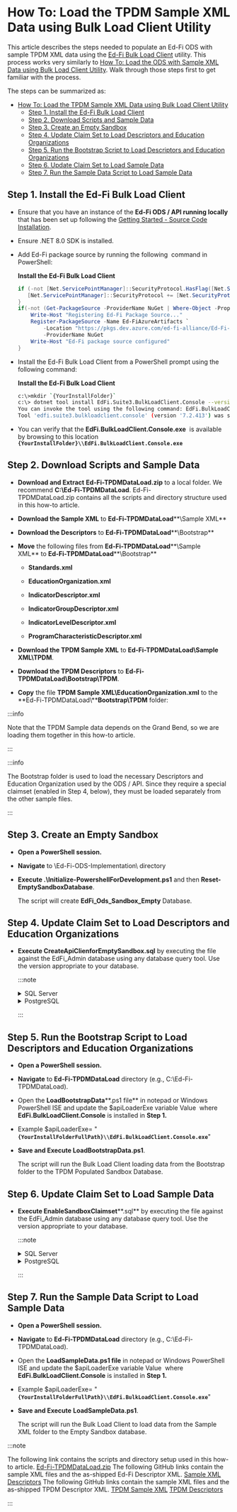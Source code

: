 # How To: Load the TPDM Sample XML Data using Bulk Load Client Utility

This article describes the steps needed to populate an Ed-Fi ODS with sample
TPDM XML data using the [Ed-Fi Bulk Load
Client](../platform-dev-guide/utilities/bulk-load-client-utility.md)
utility. This process works very similarly to [How To: Load the ODS with Sample
XML Data using Bulk Load Client
Utility](./how-to-load-the-ods-with-sample-xml-data-using-bulk-load-client-utility.md).
Walk through those steps first to get familiar with the process.

The steps can be summarized as:

* [How To: Load the TPDM Sample XML Data using Bulk Load Client Utility](#how-to-load-the-tpdm-sample-xml-data-using-bulk-load-client-utility)
  * [Step 1. Install the Ed-Fi Bulk Load Client](#step-1-install-theed-fibulk-load-client)
  * [Step 2. Download Scripts and Sample Data](#step-2-download-scripts-and-sample-data)
  * [Step 3. Create an Empty Sandbox](#step-3-create-an-empty-sandbox)
  * [Step 4. Update Claim Set to Load Descriptors and Education Organizations](#step-4-update-claim-set-to-load-descriptors-and-education-organizations)
  * [Step 5. Run the Bootstrap Script to Load Descriptors and Education Organizations](#step-5-run-the-bootstrap-script-toload-descriptors-and-education-organizations)
  * [Step 6. Update Claim Set to Load Sample Data](#step-6-update-claim-set-to-load-sample-data)
  * [Step 7. Run the Sample Data Script to Load Sample Data](#step-7-run-the-sample-data-script-toload-sample-data)

## Step 1. Install the Ed-Fi Bulk Load Client

* Ensure that you have an instance of the **Ed-Fi ODS / API running locally**
    that has been set up following the [Getting Started - Source Code
    Installation](../getting-started/source-code-installation/readme.md).
* Ensure .NET 8.0 SDK is installed.

* Add Ed-Fi package source by running the following  command in PowerShell:

    **Install the Ed-Fi Bulk Load Client**

    ```powershell
    if (-not [Net.ServicePointManager]::SecurityProtocol.HasFlag([Net.SecurityProtocolType]::Tls12)) {
       [Net.ServicePointManager]::SecurityProtocol += [Net.SecurityProtocolType]::Tls12
    }
    if(-not (Get-PackageSource -ProviderName NuGet | Where-Object -Property Name -eq "Ed-FiAzureArtifacts")){
        Write-Host "Registering Ed-Fi Package Source..."
        Register-PackageSource -Name Ed-FiAzureArtifacts `
            -Location "https://pkgs.dev.azure.com/ed-fi-alliance/Ed-Fi-Alliance-OSS/_packaging/EdFi/nuget/v3/index.json" `
            -ProviderName NuGet
        Write-Host "Ed-Fi package source configured"
    }
    ```

* Install the Ed-Fi Bulk Load Client from a PowerShell prompt using the
    following command:

    **Install the Ed-Fi Bulk Load Client**

    ```bash
    c:\>mkdir `{YourInstallFolder}`
    c:\> dotnet tool install EdFi.Suite3.BulkLoadClient.Console --version 7.2.413 --tool-path `{YourInstallFolder}`
    You can invoke the tool using the following command: EdFi.BulkLoadClient.Console
    Tool 'edfi.suite3.bulkloadclient.console' (version '7.2.413') was successfully installed.
    ```

* You can verify that the **EdFi.BulkLoadClient.Console.exe**  is available by
    browsing to this location
    **`{YourInstallFolder}\\EdFi.BulkLoadClient.Console.exe`**

## Step 2. Download Scripts and Sample Data

* **Download and Extract** **Ed-Fi-TPDMDataLoad.zip** to a local folder. We
    recommend **C:\\Ed-Fi-TPDMDataLoad**.
    Ed-Fi-TPDMDataLoad.zip contains all the scripts and directory structure used
    in this how-to article.

* **Download the Sample XML** to **Ed-Fi-TPDMDataLoad****\\Sample XML**

* **Download the Descriptors** to **Ed-Fi-TPDMDataLoad****\\Bootstrap**

* **Move** the following files from **Ed-Fi-TPDMDataLoad****\\Sample XML** to
    **Ed-Fi-TPDMDataLoad****\\Bootstrap**

  * **Standards.xml**

  * **EducationOrganization.xml**

  * **IndicatorDescriptor.xml**
  * **IndicatorGroupDescriptor.xml**
  * **IndicatorLevelDescriptor.xml**
  * **ProgramCharacteristicDescriptor.xml**
* **Download the TPDM Sample XML** to **Ed-Fi-TPDMDataLoad\\Sample
    XML\\TPDM**.

* **Download the TPDM Descriptors** to
    **Ed-Fi-TPDMDataLoad\\Bootstrap\\TPDM**.

* **Copy** the file **TPDM Sample XML\\EducationOrganization.xml** to the
    **Ed-Fi-TPDMDataLoad\\****Bootstrap\\TPDM** folder:

:::info

Note that the TPDM Sample data depends on the Grand Bend, so we are
loading them together in this how-to article.

:::

:::info

The Bootstrap folder is used to load the necessary Descriptors and Education
Organization used by the ODS / API. Since they require a special claimset
(enabled in Step 4, below), they must be loaded separately from the other sample
files.

:::

## Step 3. Create an Empty Sandbox

* **Open a PowerShell session.**
* **Navigate** to \\Ed-Fi-ODS-Implementation\\ directory
* **Execute .\\Initialize-PowershellForDevelopment.ps1** and
    then **Reset-EmptySandboxDatabase**.

    The script will create **EdFi\_Ods\_Sandbox\_Empty** Database.

## Step 4. Update Claim Set to Load Descriptors and Education Organizations

* **Execute CreateApiClienforEmptySandbox.sql** by executing the file against
    the EdFi\_Admin database using any database query tool. Use the version
    appropriate to your database.

     :::note

     <details>
     <summary>SQL Server</summary>

     **CreateApiClienforEmptySandbox.sql**

     ```sql
     DECLARE @VendorName nvarchar(150) = 'Empty Test Vendor'
     DECLARE @NamespacePrefix nvarchar (255) = 'uri://ed-fi.org'
     DECLARE @NamespacePrefixEdu nvarchar (255) = 'uri://gbisd.edu'
     DECLARE @UserFullName varchar(150) = 'Empty Test User'
     DECLARE @UserEmailAddress varchar(150) = 'emptytest@ed-fi.org'
     DECLARE @ApplicationName nvarchar(255) = 'Default Sandbox Application Empty'
     DECLARE @ClaimSetName nvarchar(255) = 'Bootstrap Descriptors and EdOrgs'
     DECLARE @ApiClientName nvarchar(50) = 'Empty Demonstration Sandbox'
     DECLARE @Key nvarchar(50) = 'empty'
     DECLARE @Secret nvarchar(100) = 'emptySecret'
     DECLARE @OdsInstanceName nvarchar(100) = 'Test ODS'
     DECLARE @OdsInstanceType nvarchar(100) = 'Test Type'
     DECLARE @OdsInstanceConnectionString nvarchar(500) = 'server=(local);trusted_connection=True;database=EdFi_Ods_Sandbox_Empty;application name=EdFi.Ods.WebApi;Encrypt=False'

     DECLARE @IsPopulatedSandbox bit = 0
     -- For Non-Sandbox deployments
     DECLARE @UseSandbox bit = 0
     -- For Sandbox
     --DECLARE @UseSandbox bit = 1

     DECLARE @VendorId int
     DECLARE @UserId int
     DECLARE @ApplicationId int
     DECLARE @ApplicationEducationOrganizationId int
     DECLARE @ApiClientId int
     DECLARE @OdsInstanceId int

     DECLARE @EducationOrganizationIds TABLE(Idx int IDENTITY(1,1), EdOrgId int)

     --Must be ed-orgs in the ODS
     INSERT INTO @EducationOrganizationIds (EdOrgId)
         SELECT 255901 UNION
         SELECT 1 UNION
         SELECT 2 UNION
         SELECT 3 UNION
         SELECT 4 UNION
         SELECT 5 UNION
         SELECT 6 UNION
         SELECT 7 UNION
         SELECT 6000203

     -- Clear @IsPopulatedSandbox if not using sandbox
     IF (@UseSandbox = 0)
         SET @IsPopulatedSandbox = 0

     -- Ensure Vendor exists
     SELECT @VendorId = VendorId FROM [dbo].[Vendors] WHERE VendorName = @VendorName

     IF(@VendorId IS NULL)
     BEGIN
         INSERT INTO [dbo].[Vendors] (VendorName)
         VALUES (@VendorName)

         SET @VendorId = SCOPE_IDENTITY()
     END

     -- Ensure correct namespace prefixes are set up
     DELETE FROM [dbo].[VendorNamespacePrefixes] WHERE Vendor_VendorId = @VendorId
     INSERT INTO [dbo].[VendorNamespacePrefixes] (Vendor_VendorId, NamespacePrefix)
     VALUES (@VendorId, @NamespacePrefix)
     INSERT INTO [dbo].[VendorNamespacePrefixes] (Vendor_VendorId, NamespacePrefix)
     VALUES (@VendorId, @NamespacePrefixEdu)
     -- Ensure User exists for test Vendor
     SELECT @UserId = UserId FROM [dbo].[Users] WHERE FullName = @UserFullName AND Vendor_VendorId = @VendorId

     IF(@UserId IS NULL)
     BEGIN
         INSERT INTO [dbo].[Users] (Email, FullName, Vendor_VendorId)
         VALUES (@UserEmailAddress, @UserFullName, @VendorId)

         SET @UserId = SCOPE_IDENTITY()
     END
     ELSE
     BEGIN
         UPDATE [dbo].[Users] SET Email = @UserEmailAddress WHERE UserId = @UserId
     END

     -- Ensure Application exists
     SELECT @ApplicationId = ApplicationId FROM [dbo].[Applications] WHERE ApplicationName = @ApplicationName AND Vendor_VendorId = @VendorId

     IF (@ApplicationId IS NULL)
     BEGIN
         INSERT INTO [dbo].[Applications] (ApplicationName, Vendor_VendorId, ClaimSetName)
         VALUES (@ApplicationName, @VendorId, @ClaimSetName)

         SET @ApplicationId = SCOPE_IDENTITY()
     END
     ELSE
     BEGIN
         UPDATE [dbo].[Applications] SET ClaimSetName = @ClaimSetName WHERE ApplicationId = @ApplicationId
     END

     -- Ensure ApiClient exists
     SELECT @ApiClientId = ApiClientId FROM [dbo].[ApiClients] WHERE Application_ApplicationId = @ApplicationId AND [Name] = @ApiClientName

     IF(@ApiClientId IS NULL)
     BEGIN
         INSERT INTO [dbo].[ApiClients] ([Key], [Secret], [Name], IsApproved, UseSandbox, SandboxType, Application_ApplicationId, User_UserId, SecretIsHashed)
         VALUES (@Key, @Secret, @ApiClientName, 1, @UseSandbox, @IsPopulatedSandbox, @ApplicationId, @UserId, 0)

         SET @ApiClientId = SCOPE_IDENTITY()
     END
     ELSE
     BEGIN
         UPDATE [dbo].[ApiClients] SET [Key] = @Key, [Secret] = @Secret, UseSandbox = @UseSandbox, SandboxType = @IsPopulatedSandbox, User_UserId = @UserId, SecretIsHashed = 0 WHERE ApiClientId = @ApiClientId
     END

     -- Ensure OdsInstance exists
     SELECT @OdsInstanceId = OdsInstanceId FROM [dbo].[OdsInstances] WHERE [Name] = @OdsInstanceName and InstanceType = @OdsInstanceType

     IF(@OdsInstanceId IS NULL)
     BEGIN
         INSERT INTO [dbo].[OdsInstances] ([Name], InstanceType, ConnectionString)
         VALUES (@OdsInstanceName, @OdsInstanceType, @OdsInstanceConnectionString)
         SET @OdsInstanceId = SCOPE_IDENTITY()
     END
     ELSE
     BEGIN
         UPDATE [dbo].[OdsInstances] SET ConnectionString = @OdsInstanceConnectionString WHERE OdsInstanceId = @OdsInstanceId
     END

     -- Ensure ApiClientOdsInstance exists
     IF NOT EXISTS (SELECT 1 FROM [dbo].[ApiClientOdsInstances] WHERE ApiClient_ApiClientId = @ApiClientId AND OdsInstance_OdsInstanceId = @OdsInstanceId)
     BEGIN
         INSERT INTO [dbo].[ApiClientOdsInstances] (ApiClient_ApiClientId, OdsInstance_OdsInstanceId)
         VALUES (@ApiClientId, @OdsInstanceId)
     END

     IF ((SELECT COUNT(*) FROM @EducationOrganizationIds) > 0)
     BEGIN
         -- Clear all education organization links for the selected application
         DELETE acaeo
         FROM dbo.ApiClientApplicationEducationOrganizations acaeo
         INNER JOIN dbo.ApplicationEducationOrganizations aeo
         ON acaeo.ApplicationEducationOrganization_ApplicationEducationOrganizationId = aeo.ApplicationEducationOrganizationId
         WHERE aeo.Application_ApplicationId = @ApplicationId
         DELETE FROM [dbo].[ApplicationEducationOrganizations] WHERE Application_ApplicationId = @ApplicationId


      -- Ensure correct education organizations are set up
      DECLARE @i int
      DECLARE @Len int

      SELECT @i = min(Idx) - 1, @Len = max(Idx) FROM @EducationOrganizationIds

      WHILE @i < @Len
      BEGIN
       SELECT @i = @i + 1
       DECLARE @EdOrg int = (SELECT TOP 1 EdOrgId FROM @EducationOrganizationIds WHERE Idx = @i)

       INSERT INTO [dbo].[ApplicationEducationOrganizations] (EducationOrganizationId, Application_ApplicationId)
       VALUES (@EdOrg, @ApplicationId)
       SELECT @ApplicationEducationOrganizationId = SCOPE_IDENTITY()

       INSERT INTO [dbo].[ApiClientApplicationEducationOrganizations] (ApplicationEducationOrganization_ApplicationEducationOrganizationId, ApiClient_ApiClientId)
       VALUES (@ApplicationEducationOrganizationId, @ApiClientId)
      END
     END
     ```

     </details>

     <details>
     <summary>PostgreSQL</summary>

     **CreateApiClienforEmptySandbox.sql**

     ```sql
     DO $$
     DECLARE

     vendor_name varchar(150) := 'Empty Test Vendor';
     namespace_prefix varchar(255) = 'uri://ed-fi.org';
     namespace_prefix_edu varchar(255) = 'uri://gbisd.edu';
     user_full_name varchar(150) = 'Local Test User';
     user_email_address varchar(150) = 'emptytest@ed-fi.org';
     application_name varchar(255) = 'Default Sandbox Application Empty';
     claimset_name varchar(255) = 'Bootstrap Descriptors and EdOrgs';
     api_client_name varchar(50) = 'Empty Demonstration Sandbox';
     client_key varchar(50) = 'empty';
     client_secret varchar(100) = 'emptySecret';
     ods_instance_name varchar(100) = 'Test ODS';
     ods_instance_type varchar(100) = 'Test Type';
     ods_instance_connection_string varchar(255) = 'host=localhost;port=5432;username=postgres;database=EdFi_Ods_Sandbox_Empty;pooling=true;minimum pool size=10;maximum pool size=50;Application Name=EdFi.Ods.WebApi';

     --Must be ed-orgs in the ODS
     education_organization_ids bigint[] = array[255901, 1, 2, 3, 4, 5, 6, 7, 6000203];

     is_populated_sandbox INT = 0;
     -- For Non-Sandbox deployments
     use_sandbox boolean = False;
     -- For Sandbox
     --use_sandbox boolean = True;

     vendor_id int;
     user_id int;
     application_id int;
     application_education_organization_id int;
     api_client_id int;
     ods_instance_id int;

     BEGIN
     -- Clear is_populated_sandbox if not using sandbox
     IF NOT use_sandbox
     THEN
         SELECT 0 INTO is_populated_sandbox;
     END IF;

     -- Ensure Vendor exists
     SELECT VendorId INTO vendor_id FROM dbo.Vendors WHERE VendorName = vendor_name;

     IF(vendor_id IS NULL)
     THEN
         INSERT INTO dbo.Vendors (VendorName)
         VALUES (vendor_name);

         SELECT LASTVAL() INTO vendor_id;
     END IF;

     -- Ensure correct namespace prefixes are set up
     DELETE FROM dbo.VendorNamespacePrefixes WHERE Vendor_VendorId = vendor_id;
     INSERT INTO dbo.VendorNamespacePrefixes (Vendor_VendorId, NamespacePrefix)
     VALUES (vendor_id, namespace_prefix);
     INSERT INTO dbo.VendorNamespacePrefixes (Vendor_VendorId, NamespacePrefix)
     VALUES (vendor_id, namespace_prefix_edu);

     -- Ensure User exists for test Vendor
     SELECT UserId INTO user_id FROM dbo.Users WHERE FullName = user_full_name AND Vendor_VendorId = vendor_id;


     IF(user_id IS NULL)
     THEN
         INSERT INTO dbo.Users (Email, FullName, Vendor_VendorId)
         VALUES (user_email_address, user_full_name, vendor_id);

         SELECT LASTVAL() INTO user_id;
     ELSE
         UPDATE dbo.Users SET Email = user_email_address WHERE UserId = user_id;
     END IF;

     -- Ensure Application exists
     SELECT ApplicationId INTO application_id FROM dbo.Applications WHERE ApplicationName = application_name AND Vendor_VendorId = vendor_id;

     IF (application_id IS NULL)
     THEN
         INSERT INTO dbo.Applications (ApplicationName, Vendor_VendorId, ClaimSetName)
         VALUES (application_name, vendor_id, claimset_name);

         SELECT LASTVAL() INTO application_id;
     ELSE
         UPDATE dbo.Applications SET ClaimSetName = claimset_name WHERE ApplicationId = application_id;
     END IF;

     -- Ensure ApiClient exists
     SELECT  ApiClientId INTO api_client_id FROM dbo.ApiClients WHERE Application_ApplicationId = application_id AND Name = api_client_name;

     IF(api_client_id IS NULL)
     THEN
         INSERT INTO dbo.ApiClients (Key, Secret, Name, IsApproved, UseSandbox, SandboxType, Application_ApplicationId, User_UserId, SecretIsHashed)
         VALUES (client_key, client_secret, api_client_name, TRUE, use_sandbox, is_populated_sandbox, application_id, user_id, FALSE);

         SELECT  LASTVAL() INTO api_client_id;
     ELSE
         UPDATE dbo.ApiClients SET Key = client_key, Secret = client_secret, UseSandbox = use_sandbox, SandboxType = is_populated_sandbox, User_UserId = user_id, SecretIsHashed = FALSE WHERE ApiClientId = api_client_id;
     END IF;

     -- Ensure OdsInstance exists
     SELECT OdsInstanceId INTO ods_instance_id FROM dbo.OdsInstances WHERE Name = ods_instance_name AND InstanceType = ods_instance_type;

     IF(ods_instance_id IS NULL)
     THEN
         INSERT INTO dbo.OdsInstances (Name, InstanceType, ConnectionString)
         VALUES (ods_instance_name, ods_instance_type, ods_instance_connection_string);

         SELECT LASTVAL() INTO ods_instance_id;
     ELSE
         UPDATE dbo.OdsInstances SET ConnectionString = ods_instance_connection_string WHERE OdsInstanceId = ods_instance_id;
     END IF;

     -- Ensure ApiClientOdsInstance exists
     INSERT INTO dbo.ApiClientOdsInstances (ApiClient_ApiClientId, OdsInstance_OdsInstanceId)
     SELECT api_client_id, ods_instance_id
     WHERE NOT EXISTS (SELECT * FROM dbo.ApiClientOdsInstances WHERE ApiClient_ApiClientId = api_client_id AND OdsInstance_OdsInstanceId = ods_instance_id);

     IF (ARRAY_LENGTH(education_organization_ids, 1) > 0)
     THEN
         -- Clear all education organization links for the selected application
         DELETE
         FROM dbo.ApiClientApplicationEducationOrganizations WHERE
         ApplicationEdOrg_ApplicationEdOrgId IN ( SELECT ApplicationEducationOrganizationId
                                                  FROM dbo.ApplicationEducationOrganizations
                                                  WHERE Application_ApplicationId = application_id);
         DELETE FROM dbo.ApplicationEducationOrganizations WHERE Application_ApplicationId = application_id;

      DECLARE education_organization_id bigint;
      -- Ensure correct education organizations are set up
      BEGIN
       FOREACH education_organization_id IN ARRAY education_organization_ids LOOP
        INSERT INTO dbo.ApplicationEducationOrganizations (EducationOrganizationId, Application_ApplicationId)
        VALUES (education_organization_id, application_id);
        SELECT LASTVAL() INTO application_education_organization_id;

        INSERT INTO dbo.ApiClientApplicationEducationOrganizations (Applicationedorg_Applicationedorgid, ApiClient_ApiClientId)
        VALUES (application_education_organization_id, api_client_id);
       END LOOP;
      END;
     END IF;
     END $$;
     ```

     </details>

     :::

## Step 5. Run the Bootstrap Script to Load Descriptors and Education Organizations

* **Open a PowerShell session.**
* **Navigate** to **Ed-Fi-TPDMDataLoad** directory (e.g.,
    C:\\Ed-Fi-TPDMDataLoad).
* Open the **LoadBootstrapData****.ps1 file** in notepad or Windows PowerShell
    ISE and update the $apiLoaderExe variable Value  where
    **EdFi.BulkLoadClient.Console** is installed in **Step 1.**
* Example $apiLoaderExe=
    "**`{YourInstallFolderFullPath}\\EdFi.BulkLoadClient.Console.exe`**"
* **Save and Execute LoadBootstrapData.ps1**.

    The script will run the Bulk Load Client loading data from the Bootstrap
    folder to the TPDM Populated Sandbox Database.

## Step 6. Update Claim Set to Load Sample Data

* **Execute EnableSandboxClaimset****.sql** by executing the file against the
    EdFi\_Admin database using any database query tool. Use the version
    appropriate to your database.

     :::note

     <details>
     <summary>SQL Server</summary>

     **EnableSandboxClaimset.sql**

     ```sql
     UPDATE [dbo].[Applications]
     SET [ClaimSetName] = 'Ed-Fi Sandbox'
     WHERE [ApplicationName] = 'Default Sandbox Application Empty'
     GO
     ```

     </details>

     <details>
     <summary>PostgreSQL</summary>

     **EnableSandboxClaimset.sql**

     ```sql
     DO $$
     BEGIN
     UPDATE dbo.Applications SET ClaimSetName = 'Ed-Fi Sandbox' WHERE ApplicationName = 'Default Sandbox Application Empty';
     END $$
     ```

     </details>

     :::

## Step 7. Run the Sample Data Script to Load Sample Data

* **Open a PowerShell session.**
* **Navigate** to **Ed-Fi-TPDMDataLoad** directory (e.g.,
    C:\\Ed-Fi-TPDMDataLoad).
* Open the **LoadSampleData.ps1 file** in notepad or Windows PowerShell ISE
    and update the $apiLoaderExe variable Value  where
    **EdFi.BulkLoadClient.Console** is installed in **Step 1.**
* Example $apiLoaderExe=
    "**`{YourInstallFolderFullPath}\\EdFi.BulkLoadClient.Console.exe`**"
* **Save and Execute** **LoadSampleData.ps1**.

    The script will run the Bulk Load Client to load data from the Sample XML
    folder to the Empty Sandbox database.

:::note

The following link contains the scripts and directory setup used in
this how-to article.
[Ed-Fi-TPDMDataLoad.zip](https://edfi.atlassian.net/wiki/download/attachments/23301444/Ed-Fi-TPDMDataLoad.zip?version=2&modificationDate=1716571235874&cacheVersion=1&api=v2)
The following GitHub links contain the sample XML files and the as-shipped
Ed-Fi Descriptor XML. [Sample
XML](https://github.com/Ed-Fi-Alliance-OSS/Ed-Fi-Data-Standard/tree/v5.1.0/Samples/Sample%20XML)
[Descriptors](https://github.com/Ed-Fi-Alliance-OSS/Ed-Fi-Data-Standard/tree/v5.1.0/Descriptors)
The following GitHub links contain the sample XML files and the as-shipped
TPDM Descriptor XML. [TPDM Sample
XML](https://github.com/Ed-Fi-Alliance-OSS/Ed-Fi-TPDM-Artifacts/tree/Data-Standard-v5.1.0/Samples/Sample%20XML)
[TPDM
Descriptors](https://github.com/Ed-Fi-Alliance-OSS/Ed-Fi-TPDM-Artifacts/tree/Data-Standard-v5.1.0/Descriptors)

:::
